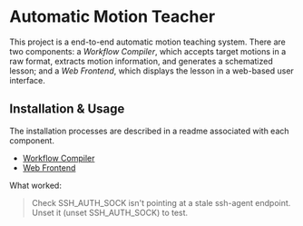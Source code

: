 # Automatic Motion Teacher

This project is a end-to-end automatic motion teaching system. There are two components: a *Workflow Compiler*, which accepts target motions in a raw format, extracts motion information, and generates a schematized lesson; and a *Web Frontend*, which displays the lesson in a web-based user interface.

## Installation & Usage
The installation processes are described in a readme associated with each component.
* [Workflow Compiler](workflow-compiler/workflow-compiler.md)
* [Web Frontend](web-frontend/web-frontend.md)


What worked: 
> Check SSH_AUTH_SOCK isn't pointing at a stale ssh-agent endpoint. Unset it (unset SSH_AUTH_SOCK) to test.